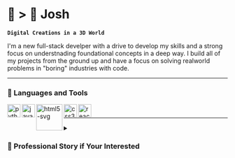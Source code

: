 # 🐢 > 🐇 Josh  
**`Digital Creations in a 3D World`**

<p align="left">
  I'm a new full-stack develper with a drive to develop my skills and a strong focus on understnading foundational concepts in a deep way. I build all of my projects from the ground up and have a focus on solving realworld problems in "boring" industries with code. 
</p>

---

### 🧰 Languages and Tools
<img align="left" alt="python-svg" width="30px" src="https://cdn.jsdelivr.net/gh/devicons/devicon@latest/icons/python/python-original.svg" />
<img align="left" alt="javascript-svg" width="30px" src="https://cdn.jsdelivr.net/gh/devicons/devicon@latest/icons/javascript/javascript-original.svg" />
<img align="left" alt="html5-svg" width="60px" src="https://cdn.jsdelivr.net/gh/devicons/devicon@latest/icons/html5/html5-original.svg" />
<img align="left" alt="css3-svg" width="30px" src="https://cdn.jsdelivr.net/gh/devicons/devicon@latest/icons/css3/css3-original.svg" />
<img align="left" alt="react-svg" width="30px" src="https://cdn.jsdelivr.net/gh/devicons/devicon@latest/icons/react/react-original.svg" />
<br />

---

<details>
  <summary><h3> 🚁 Professional Story if Your Interested</h3></summary>
    Music, turned military, turned aviation, turned tech.
    ***I'll fill the rest of this in later.***
    
  
    
</details>

<!--
**Crizer-J/Crizer-J** is a ✨ _special_ ✨ repository because its `README.md` (this file) appears on your GitHub profile.

Here are some ideas to get you started:

- 🔭 I’m currently working on ...
- 🌱 I’m currently learning ...
- 👯 I’m looking to collaborate on ...
- 🤔 I’m looking for help with ...
- 💬 Ask me about ...
- 📫 How to reach me: ...
- 😄 Pronouns: ...
- ⚡ Fun fact: ...
-->
